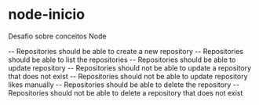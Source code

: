 # node-inicio
Desafio sobre conceitos Node

 -- Repositories should be able to create a new repository
 -- Repositories should be able to list the repositories
 -- Repositories should be able to update repository
 -- Repositories should not be able to update a repository that does not exist
 -- Repositories should not be able to update repository likes manually
 -- Repositories should be able to delete the repository
 -- Repositories should not be able to delete a repository that does not exist



